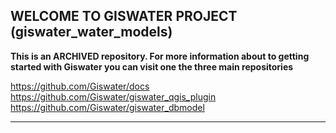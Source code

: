 ## WELCOME TO GISWATER PROJECT (giswater_water_models)

**This is an ARCHIVED repository. For more information about to getting started with Giswater you can visit one the three main repositories**

https://github.com/Giswater/docs<br>
https://github.com/Giswater/giswater_qgis_plugin<br>
https://github.com/Giswater/giswater_dbmodel<br>

------------------------
